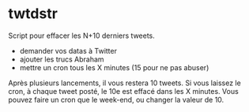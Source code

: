 # twtdstr

Script pour effacer les N+10 derniers tweets.
- demander vos datas à Twitter
- ajouter les trucs Abraham
- mettre un cron tous les X minutes (15 pour ne pas abuser)

Après plusieurs lancements, il vous restera 10 tweets.
Si vous laissez le cron, à chaque tweet posté, le 10e est effacé dans les X minutes.
Vous pouvez faire un cron que le week-end, ou changer la valeur de 10.

